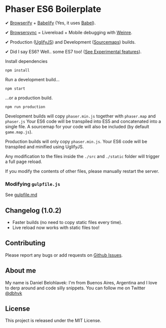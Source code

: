 # Phaser ES6 Boilerplate

✔ [Browserify](https://github.com/substack/node-browserify) + [Babelify](https://github.com/babel/babelify) (Yes, it uses [Babel](https://babeljs.io/)).

✔ [Browsersync](http://www.browsersync.io/) = Livereload + Mobile debugging with [Weinre](http://people.apache.org/~pmuellr/weinre-docs/latest/).

✔ Production ([UglifyJS](https://github.com/mishoo/UglifyJS2)) and Development ([Sourcemaps](https://developer.chrome.com/devtools/docs/javascript-debugging#source-maps)) builds.

✔ Did I say ES6? Well.. some ES7 too! ([See Experimental features](https://babeljs.io/docs/usage/experimental/)).

Install dependencies

`npm install`

Run a development build...

`npm start`

...or a production build.

`npm run production`

Development builds will copy `phaser.min.js` together with `phaser.map` and `phaser.js`
Your ES6 code will be transpiled into ES5 and concatenated into a single file.
A sourcemap for your code will also be included (by default `game.map.js`).

Production builds will only copy `phaser.min.js`. Your ES6 code will be transpiled and
minified using UglifyJS.

Any modification to the files inside the `./src` and `./static` folder will trigger a full page reload.

If you modify the contents of other files, please manually restart the server.

### Modifying `gulpfile.js`

See [gulpfile.md](https://github.com/belohlavek/phaser-es6-boilerplate/blob/master/gulpfile.md)

## Changelog (1.0.2)

* Faster builds (no need to copy static files every time).
* Live reload now works with static files too!

## Contributing

Please report any bugs or add requests on [Github Issues](https://github.com/belohlavek/phaser-es6-boilerplate/issues).

## About me

My name is Daniel Belohlavek: I'm from Buenos Aires, Argentina and I love to derp around and code
silly snippets. You can follow me on Twitter [@dbhvk](http://twitter.com/dbhvk)

## License

This project is released under the MIT License.
